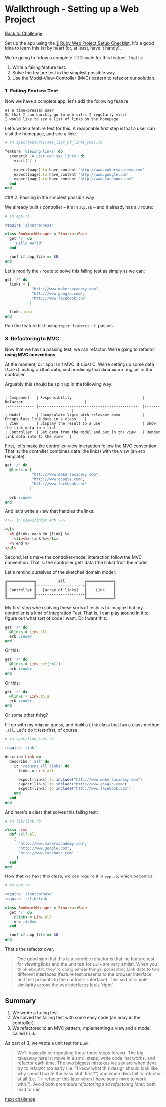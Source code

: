 # Walkthrough - Setting up a Web Project

[Back to Challenge](../02_setting_up_a_web_project.md)

Set up the app using the [:pill: Ruby Web Project Setup Checklist](../../pills/ruby_web_project_setup_list.md). It's a good idea to learn this list by heart (or, at least, have it handy).

We're going to follow a complete TDD cycle for this feature. That is:

1. Write a failing feature test.
2. Solve the feature test in the simplest possible way.
3. Use the Model-View-Controller (MVC) pattern to refactor our solution.

### 1. Failing Feature Test

Now we have a complete app, let's add the following feature:

```
As a time-pressed user
So that I can quickly go to web sites I regularly visit
I would like to see a list of links on the homepage
```

Let's write a feature test for this. A reasonable first step is that a user can visit the homepage, and see a link:

```ruby
# in spec/features/see_list_of_links_spec.rb

feature 'Viewing links' do
  scenario 'A user can see links' do
    visit('/')

    expect(page).to have_content "http://www.makersacademy.com"
    expect(page).to have_content "http://www.google.com"
    expect(page).to have_content "http://www.facebook.com"
  end
end
```

### 2. Passing in the simplest possible way

We already built a controller – it's in `app.rb` – and it already has a `/` route:

```ruby
# in app.rb

require 'sinatra/base'

class BookmarkManager < Sinatra::Base
  get '/' do
    'Hello World'
  end

  run! if app_file == $0
end
```

Let's modify the `/` route to solve this failing test as simply as we can:

```ruby
get '/' do
  links = [
            "http://www.makersacademy.com",
            "http://www.google.com",
            "http://www.facebook.com"
           ]

  links.join
end
```

Run the feature test using `rspec features` – it passes.

### 3. Refactoring to MVC

Now that we have a passing test, we can refactor. We're going to refactor **using MVC conventions**.

At the moment, our app isn't MVC: it's just C. We're setting up some data (`links`), acting on that data, and rendering that data as a string, all in the controller.

Arguably this should be split up in the following way:

```

| Component   | Responsibility                                | Refactor                            |
|------------ |---------------------------------------------  |------------------------------------ |
| Model       | Encapsulate logic with relevant data          | Encapsulate link data in a class    |
| View        | Display the result to a user                  | Show the link data in a list        |
| Controller  | Get data from the model and put in the view   | Render link data into to the view   |
```

First, let's make the controller–view interaction follow the MVC convention. That is: the controller combines data (the links) with the view (an erb template):

```ruby
get '/' do
  @links = [
            "http://www.makersacademy.com",
            "http://www.google.com",
            "http://www.facebook.com"
           ]

  erb :index
end
```

And let's write a view that handles the links:

```html
<!-- in views/index.erb -->

<ul>
  <% @links.each do |link| %>
    <li><%= link %></li>
  <% end %>
</ul>
```

Second, let's make the controller-model interaction follow the MVC convention. That is: the controller gets data (the links) from the model.

Let's remind ourselves of the sketched domain model:

```
╔════════════╗         .all         ╔════════════╗
║            ║--------------------->║            ║
║ Controller ║   [array of links]   ║    Link    ║
║            ║<---------------------║            ║
╚════════════╝                      ╚════════════╝
```

My first step when solving these sorts of tests is to imagine that my controller is a kind of Integration Test. That is, I can play around in it to figure out what sort of code I want. Do I want this:

```ruby
get '/' do
  @links = Link.all
  erb :index
end
```

Or this:

```ruby
get '/' do
  @links = Link.get(:all)
  erb :index
end
```

Or this:

```ruby
get '/' do
  @links = Link.to_a
  erb :index
end
```

Or some other thing?

I'll go with my original guess, and build a `Link` class that has a class method `.all`. Let's do it test-first, of course:

```ruby
# in spec/link_spec.rb

require 'link'

describe Link do
  describe '.all' do
    it 'returns all links' do
      links = Link.all

      expect(links).to include("http://www.makersacademy.com")
      expect(links).to include("http://www.google.com")
      expect(links).to include("http://www.facebook.com")
    end
  end
end
```

And here's a class that solves this failing test:

```ruby
# in lib/link.rb

class Link
  def self.all
    [
      "http://www.makersacademy.com",
      "http://www.google.com",
      "http://www.facebook.com"
     ]
  end
end
```

Now that we have this class, we can require it in `app.rb`, which becomes:

```ruby
# in app.rb

require 'sinatra/base'
require './lib/link'

class BookmarkManager < Sinatra::Base
  get '/' do
    @links = Link.all
    erb :index
  end

  run! if app_file == $0
end
```

That's the refactor over.

> One good sign that this is a sensible refactor is that the feature test for viewing links and the unit test for `Link` are very similar. When you think about it, they're doing similar things: presenting Link data to two different interfaces (feature test presents to the browser interface, unit test presents to the controller interface). This sort of simple similarity across the two interfaces feels 'right'.

## Summary

1. We wrote a failing test.
2. We solved the failing test with some easy code (an array in the controller).
3. We refactored to an MVC pattern, implementing a view and a model called `Link`.

As part of 3, we wrote a unit test for `Link`.

> We'll basically be repeating these three steps forever. The big takeaway here is: move in a small steps, write code that works, and refactor each time. The two biggest mistakes we see are when devs try to refactor too early (i.e. "I know what this design should look like, why should I write the easy stuff first?") and when devs fail to refactor at all (i.e. "I'll refactor this later when I have some more to work with."). Avoid both _premature refactoring_ and _refactoring later_: both lead to ruin.

[next challenge](../03_setting_up_a_database.md)
